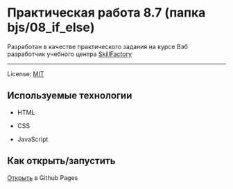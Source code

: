 <!-- SkillFactory PHPDEV-34 Рыков Денис-->
<!--8.7 Практическая работа -->

# Практическая работа 8.7 (папка bjs/08_if_else)

Разработан в качестве практического задания на курсе Вэб разработчик учебного центра [SkillFactory](https://lms.skillfactory.ru/ "Перейти на сайт учебного центра")
____

License: [MIT](license.md "Смотреть лицензию")
## Используемые технологии

* HTML

* CSS

* JavaScript

## Как открыть/запустить

[Открыть](https://denor74.github.io/SF-PR-8-7/bjs/08_if_else/ "Открыть в Github Pages") в Github Pages
